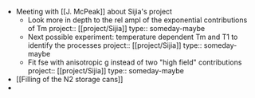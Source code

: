 - Meeting with [[J. McPeak]] about Sijia's project
	- Look more in depth to the rel ampl of the exponential contributions of Tm
	  project:: [[project/Sijia]]
	  type:: someday-maybe
	- Next possible experiment: temperature dependent Tm and T1 to identify the processes
	  project:: [[project/Sijia]]
	  type:: someday-maybe
	- Fit fse with anisotropic g instead of two "high field" contributions
	  project:: [[project/Sijia]]
	  type:: someday-maybe
- [[Filling of the N2 storage cans]]
-